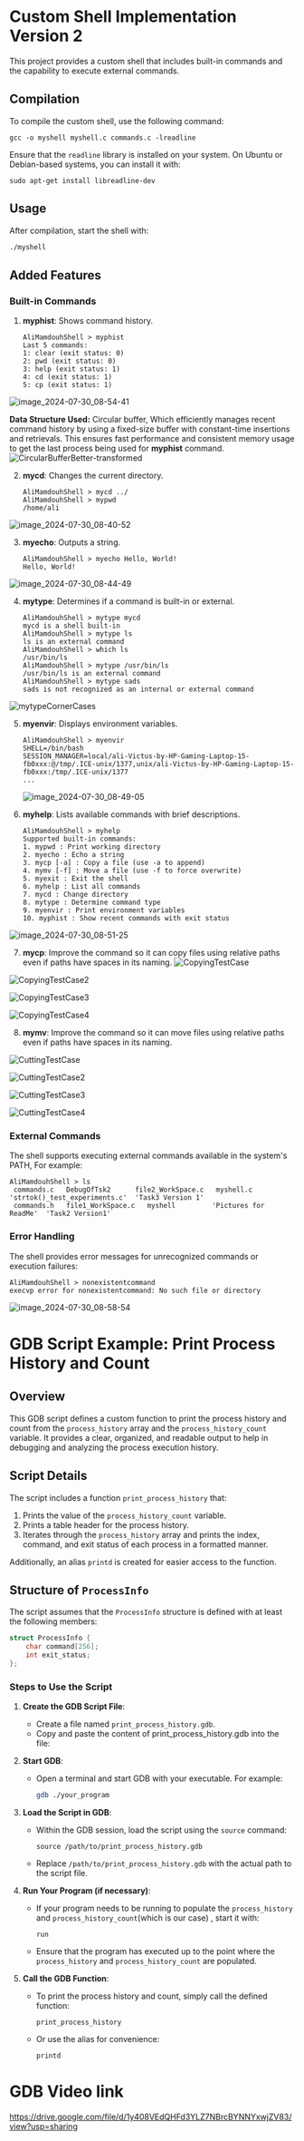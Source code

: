 # Custom Shell Implementation Version 2

This project provides a custom shell that includes built-in commands and the capability to execute external commands.

## Compilation

To compile the custom shell, use the following command:

```
gcc -o myshell myshell.c commands.c -lreadline
```

Ensure that the `readline` library is installed on your system. On Ubuntu or Debian-based systems, you can install it with:

```
sudo apt-get install libreadline-dev
```

## Usage

After compilation, start the shell with:

```bash
./myshell
```

## Added Features

### Built-in Commands
1. **myphist**: Shows command history.
   ```
   AliMamdouhShell > myphist
   Last 5 commands:
   1: clear (exit status: 0)
   2: pwd (exit status: 0)
   3: help (exit status: 1)
   4: cd (exit status: 1)
   5: cp (exit status: 1)
   ```
![image_2024-07-30_08-54-41](https://github.com/user-attachments/assets/85958c3b-7cbf-4807-bd40-92d99ee42688)

**Data Structure Used:** Circular buffer, Which efficiently manages recent command history by using a fixed-size buffer with constant-time insertions and retrievals. This ensures fast performance and consistent memory usage to get the last process being used for **myphist** command. 
![CircularBufferBetter-transformed](https://github.com/user-attachments/assets/14ddac3b-b479-4810-b204-7e56b0c44872)



2. **mycd**: Changes the current directory.
   ```
   AliMamdouhShell > mycd ../
   AliMamdouhShell > mypwd
   /home/ali
   ```
![image_2024-07-30_08-40-52](https://github.com/user-attachments/assets/bc55edfa-e276-475b-acd6-9592969516e6)


3. **myecho**: Outputs a string.
   ```
   AliMamdouhShell > myecho Hello, World!
   Hello, World!
   ```
![image_2024-07-30_08-44-49](https://github.com/user-attachments/assets/86211aee-7eb9-4789-9cbc-b2b2a958f12c)



4. **mytype**: Determines if a command is built-in or external.
   ```
   AliMamdouhShell > mytype mycd
   mycd is a shell built-in
   AliMamdouhShell > mytype ls
   ls is an external command
   AliMamdouhShell > which ls
   /usr/bin/ls
   AliMamdouhShell > mytype /usr/bin/ls
   /usr/bin/ls is an external command
   AliMamdouhShell > mytype sads
   sads is not recognized as an internal or external command
   ```
![mytypeCornerCases](https://github.com/user-attachments/assets/39cfdd0e-82b6-46cd-aa01-ae6088453dc2)


5. **myenvir**: Displays environment variables.
   ```
   AliMamdouhShell > myenvir
   SHELL=/bin/bash
   SESSION_MANAGER=local/ali-Victus-by-HP-Gaming-Laptop-15-fb0xxx:@/tmp/.ICE-unix/1377,unix/ali-Victus-by-HP-Gaming-Laptop-15-fb0xxx:/tmp/.ICE-unix/1377
   ...
   ```
   ![image_2024-07-30_08-49-05](https://github.com/user-attachments/assets/b37fcd5c-31b5-4366-ae98-d997b2ecb483)



6. **myhelp**: Lists available commands with brief descriptions.
   ```
   AliMamdouhShell > myhelp
   Supported built-in commands:
   1. mypwd : Print working directory
   2. myecho : Echo a string
   3. mycp [-a] : Copy a file (use -a to append)
   4. mymv [-f] : Move a file (use -f to force overwrite)
   5. myexit : Exit the shell
   6. myhelp : List all commands
   7. mycd : Change directory
   8. mytype : Determine command type
   9. myenvir : Print environment variables
   10. myphist : Show recent commands with exit status
   ```
![image_2024-07-30_08-51-25](https://github.com/user-attachments/assets/a2c1c41e-3693-4362-81ab-27bbbf50fd53)

7. **mycp**: Improve the command so it can copy files using relative paths even if paths have spaces in its naming.
![CopyingTestCase](https://github.com/user-attachments/assets/75364054-8797-4dea-9458-3912fbf5c2f2)

![CopyingTestCase2](https://github.com/user-attachments/assets/e17d100e-8021-4f24-b064-b50e0bb0db1d)

![CopyingTestCase3](https://github.com/user-attachments/assets/83adbf15-73ef-4ad8-bfe3-2c06a53f4fe6)

![CopyingTestCase4](https://github.com/user-attachments/assets/0417bd83-3208-4b27-b184-05b44638ebe6)


8. **mymv**: Improve the command so it can move files using relative paths even if paths have spaces in its naming.

![CuttingTestCase](https://github.com/user-attachments/assets/4ad4da88-091e-4672-b0c8-3a76d88fe198)

![CuttingTestCase2](https://github.com/user-attachments/assets/664196b7-cc02-4a6d-8a75-5bfc2f5ac730)

![CuttingTestCase3](https://github.com/user-attachments/assets/09639de4-938d-4bb2-ae54-c2fa7ec24b4b)

![CuttingTestCase4](https://github.com/user-attachments/assets/e2791c88-791e-452b-9f39-4aeaca80aea5)





### External Commands

The shell supports executing external commands available in the system's PATH, For example:

```
AliMamdouhShell > ls
 commands.c   DebugOfTsk2      file2_WorkSpace.c   myshell.c                'strtok()_test_experiments.c'  'Task3 Version 1'
 commands.h   file1_WorkSpace.c   myshell         'Pictures for ReadMe'  'Task2 Version1'
```

### Error Handling

The shell provides error messages for unrecognized commands or execution failures:

```
AliMamdouhShell > nonexistentcommand
execvp error for nonexistentcommand: No such file or directory
```
![image_2024-07-30_08-58-54](https://github.com/user-attachments/assets/09984a12-47ef-47e5-b739-5d6fd1ab460b)







# GDB Script Example: Print Process History and Count

## Overview

This GDB script defines a custom function to print the process history and count from the `process_history` array and the `process_history_count` variable. It provides a clear, organized, and readable output to help in debugging and analyzing the process execution history.

## Script Details

The script includes a function `print_process_history` that:
1. Prints the value of the `process_history_count` variable.
2. Prints a table header for the process history.
3. Iterates through the `process_history` array and prints the index, command, and exit status of each process in a formatted manner.

Additionally, an alias `printd` is created for easier access to the function.

## Structure of `ProcessInfo`

The script assumes that the `ProcessInfo` structure is defined with at least the following members:
```c
struct ProcessInfo {
    char command[256];
    int exit_status;
};
```

### Steps to Use the Script

1. **Create the GDB Script File**:
   - Create a file named `print_process_history.gdb`.
   - Copy and paste the content of print_process_history.gdb into the file:


2. **Start GDB**:
   - Open a terminal and start GDB with your executable. For example:
     ```sh
     gdb ./your_program
     ```

3. **Load the Script in GDB**:
   - Within the GDB session, load the script using the `source` command:
     ```gdb
     source /path/to/print_process_history.gdb
     ```
   - Replace `/path/to/print_process_history.gdb` with the actual path to the script file.

4. **Run Your Program (if necessary)**:
   - If your program needs to be running to populate the `process_history` and `process_history_count`(which is our case) , start it with:
     ```gdb
     run
     ```
   - Ensure that the program has executed up to the point where the `process_history` and `process_history_count` are populated.

5. **Call the GDB Function**:
   - To print the process history and count, simply call the defined function:
     ```gdb
     print_process_history
     ```
   - Or use the alias for convenience:
     ```gdb
     printd
     ```



# GDB Video link
https://drive.google.com/file/d/1y408VEdQHFd3YLZ7NBrcBYNNYxwjZV83/view?usp=sharing
